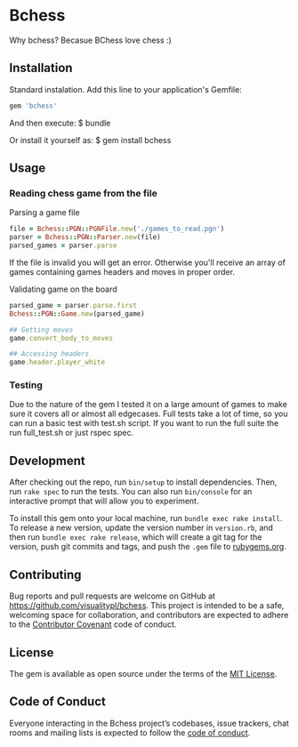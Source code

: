# Bchess

Why bchess? Becasue BChess love chess :)

## Installation

Standard instalation. Add this line to your application's Gemfile:

```ruby
gem 'bchess'
```
And then execute:
    $ bundle

Or install it yourself as:
    $ gem install bchess

## Usage

### Reading chess game from the file

Parsing a game file
```ruby
file = Bchess::PGN::PGNFile.new('./games_to_read.pgn')
parser = Bchess::PGN::Parser.new(file)
parsed_games = parser.parse
```

If the file is invalid you will get an error. Otherwise you'll receive an array of games containing games headers and moves in proper order.

Validating game on the board

```ruby
parsed_game = parser.parse.first
Bchess::PGN::Game.new(parsed_game)

## Getting moves
game.convert_body_to_moves

## Accessing headers
game.header.player_white

```

### Testing
Due to the nature of the gem I tested it on a large amount of games to make sure it covers all or almost all edgecases. Full tests take a lot of time, so you can run a basic test with test.sh script. If you want to run the full suite the run full_test.sh or just rspec spec. 


## Development

After checking out the repo, run `bin/setup` to install dependencies. Then, run `rake spec` to run the tests. You can also run `bin/console` for an interactive prompt that will allow you to experiment.

To install this gem onto your local machine, run `bundle exec rake install`. To release a new version, update the version number in `version.rb`, and then run `bundle exec rake release`, which will create a git tag for the version, push git commits and tags, and push the `.gem` file to [rubygems.org](https://rubygems.org).

## Contributing

Bug reports and pull requests are welcome on GitHub at https://github.com/visualitypl/bchess. This project is intended to be a safe, welcoming space for collaboration, and contributors are expected to adhere to the [Contributor Covenant](http://contributor-covenant.org) code of conduct.

## License

The gem is available as open source under the terms of the [MIT License](https://opensource.org/licenses/MIT).

## Code of Conduct

Everyone interacting in the Bchess project’s codebases, issue trackers, chat rooms and mailing lists is expected to follow the [code of conduct](https://github.com/[USERNAME]/bchess/blob/master/CODE_OF_CONDUCT.md).
